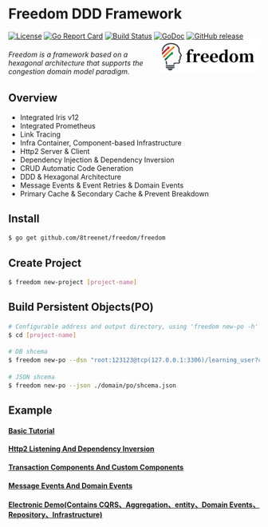 # Freedom DDD Framework
[![License](https://img.shields.io/badge/License-Apache%202.0-blue.svg)](https://github.com/8treenet/gotree/blob/master/LICENSE) [![Go Report Card](https://goreportcard.com/badge/github.com/8treenet/freedom)](https://goreportcard.com/report/github.com/8treenet/freedom) [![Build Status](https://travis-ci.org/8treenet/gotree.svg?branch=master)](https://travis-ci.org/8treenet/gotree) [![GoDoc](https://godoc.org/github.com/8treenet/freedom?status.svg)](https://godoc.org/github.com/8treenet/freedom)
[![GitHub release](https://img.shields.io/github/v/release/8treenet/freedom.svg)](https://github.com/8treenet/freedom/releases)
<img align="right" width="200px" src="https://raw.githubusercontent.com/8treenet/blog/master/img/freedom.png">
###### Freedom is a framework based on a hexagonal architecture that supports the congestion domain model paradigm.

## Overview
- Integrated Iris v12
- Integrated Prometheus
- Link Tracing
- Infra Container, Component-based Infrastructure
- Http2 Server & Client
- Dependency Injection & Dependency Inversion
- CRUD Automatic Code Generation
- DDD & Hexagonal Architecture
- Message Events & Event Retries & Domain Events
- Primary Cache & Secondary Cache & Prevent Breakdown

## Install
```sh
$ go get github.com/8treenet/freedom/freedom
```

## Create Project
```sh
$ freedom new-project [project-name]
```

## Build Persistent Objects(PO)
```sh
# Configurable address and output directory, using 'freedom new-po -h' to see more
$ cd [project-name]

# DB shcema
$ freedom new-po --dsn "root:123123@tcp(127.0.0.1:3306)/learning_user?charset=utf8"

# JSON shcema
$ freedom new-po --json ./domain/po/shcema.json
```

## Example

#### [Basic Tutorial](https://github.com/8treenet/freedom/blob/master/example/base)
#### [Http2 Listening And Dependency Inversion](https://github.com/8treenet/freedom/blob/master/example/http2)
#### [Transaction Components And Custom Components](https://github.com/8treenet/freedom/blob/master/example/infra-example)
#### [Message Events And Domain Events](https://github.com/8treenet/freedom/blob/master/example/event-example)
#### [Electronic Demo(Contains CQRS、Aggregation、entity、Domain Events、Repository、Infrastructure)](https://github.com/8treenet/freedom/blob/master/example/fshop)

